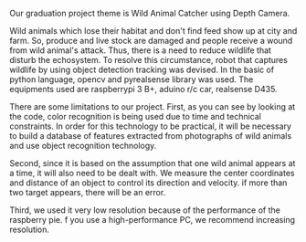 Our graduation project theme is Wild Animal Catcher using Depth Camera.

Wild animals which lose their habitat and don't find feed show up at city and farm. So, produce and live stock are damaged and people receive a wound from wild animal's attack. Thus, there is a need to reduce wildlife that disturb the echosystem. To resolve this circumstance, robot that captures wildlife by using object detection tracking was devised. In the basic of python language, opencv and pyrealsense library was used. The equipments used are raspberrypi 3 B+, aduino r/c car, realsense D435.

There are some limitations to our project.
First, as you can see by looking at the code, color recognition is being used due to time and technical constraints. In order for this technology to be practical, it will be necessary to build a database of features extracted from photographs of wild animals and use object recognition technology. 

Second, since it is based on the assumption that one wild animal appears at a time, it will also need to be dealt with.
We measure the center coordinates and distance of an object to control its direction and velocity. if more than two target appears, there will be an error.

Third, we used it very low resolution because of the performance of the raspberry pie. f you use a high-performance PC, we recommend increasing resolution.
